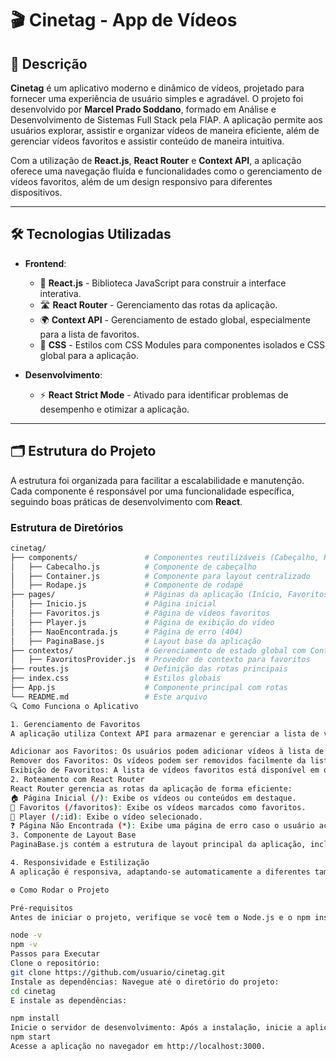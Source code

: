 # 🎬 **Cinetag - App de Vídeos**

## 📜 Descrição

**Cinetag** é um aplicativo moderno e dinâmico de vídeos, projetado para fornecer uma experiência de usuário simples e agradável. O projeto foi desenvolvido por **Marcel Prado Soddano**, formado em Análise e Desenvolvimento de Sistemas Full Stack pela FIAP. A aplicação permite aos usuários explorar, assistir e organizar vídeos de maneira eficiente, além de gerenciar vídeos favoritos e assistir conteúdo de maneira intuitiva.

Com a utilização de **React.js**, **React Router** e **Context API**, a aplicação oferece uma navegação fluída e funcionalidades como o gerenciamento de vídeos favoritos, além de um design responsivo para diferentes dispositivos.

---

## 🛠️ **Tecnologias Utilizadas**

- **Frontend**:

  - 🔧 **React.js** - Biblioteca JavaScript para construir a interface interativa.
  - 🛣️ **React Router** - Gerenciamento das rotas da aplicação.
  - 🌍 **Context API** - Gerenciamento de estado global, especialmente para a lista de favoritos.
  - 🎨 **CSS** - Estilos com CSS Modules para componentes isolados e CSS global para a aplicação.

- **Desenvolvimento**:
  - ⚡ **React Strict Mode** - Ativado para identificar problemas de desempenho e otimizar a aplicação.

---

## 🗂️ **Estrutura do Projeto**

A estrutura foi organizada para facilitar a escalabilidade e manutenção. Cada componente é responsável por uma funcionalidade específica, seguindo boas práticas de desenvolvimento com **React**.

### Estrutura de Diretórios

```bash
cinetag/
├── components/               # Componentes reutilizáveis (Cabeçalho, Rodapé, etc.)
│   ├── Cabecalho.js          # Componente de cabeçalho
│   ├── Container.js          # Componente para layout centralizado
│   ├── Rodape.js             # Componente de rodapé
├── pages/                    # Páginas da aplicação (Início, Favoritos, Player, etc.)
│   ├── Inicio.js             # Página inicial
│   ├── Favoritos.js          # Página de vídeos favoritos
│   ├── Player.js             # Página de exibição do vídeo
│   ├── NaoEncontrada.js      # Página de erro (404)
│   ├── PaginaBase.js         # Layout base da aplicação
├── contextos/                # Gerenciamento de estado global com Context API
│   ├── FavoritosProvider.js  # Provedor de contexto para favoritos
├── routes.js                 # Definição das rotas principais
├── index.css                 # Estilos globais
├── App.js                    # Componente principal com rotas
└── README.md                 # Este arquivo
🔍 Como Funciona o Aplicativo

1. Gerenciamento de Favoritos
A aplicação utiliza Context API para armazenar e gerenciar a lista de vídeos favoritos de forma global, tornando esses dados acessíveis em qualquer parte da aplicação.

Adicionar aos Favoritos: Os usuários podem adicionar vídeos à lista de favoritos.
Remover dos Favoritos: Os vídeos podem ser removidos facilmente da lista.
Exibição de Favoritos: A lista de vídeos favoritos está disponível em qualquer página que precise desses dados.
2. Roteamento com React Router
React Router gerencia as rotas da aplicação de forma eficiente:
🏠 Página Inicial (/): Exibe os vídeos ou conteúdos em destaque.
💖 Favoritos (/favoritos): Exibe os vídeos marcados como favoritos.
🎥 Player (/:id): Exibe o vídeo selecionado.
❓ Página Não Encontrada (*): Exibe uma página de erro caso o usuário acesse uma URL inválida.
3. Componente de Layout Base
PaginaBase.js contém a estrutura de layout principal da aplicação, incluindo o cabeçalho, corpo (onde o conteúdo é exibido) e rodapé. A Context API é fornecida globalmente dentro deste componente, tornando as informações dos favoritos acessíveis para todos os outros componentes.

4. Responsividade e Estilização
A aplicação é responsiva, adaptando-se automaticamente a diferentes tamanhos de tela (desktop, tablet, mobile). A estilização foi feita usando CSS Modules para componentes e um arquivo global para estilos gerais, garantindo uma aparência consistente e bem estruturada.

⚙️ Como Rodar o Projeto

Pré-requisitos
Antes de iniciar o projeto, verifique se você tem o Node.js e o npm instalados:

node -v
npm -v
Passos para Executar
Clone o repositório:
git clone https://github.com/usuario/cinetag.git
Instale as dependências: Navegue até o diretório do projeto:
cd cinetag
E instale as dependências:

npm install
Inicie o servidor de desenvolvimento: Após a instalação, inicie a aplicação:
npm start
Acesse a aplicação no navegador em http://localhost:3000.
```
